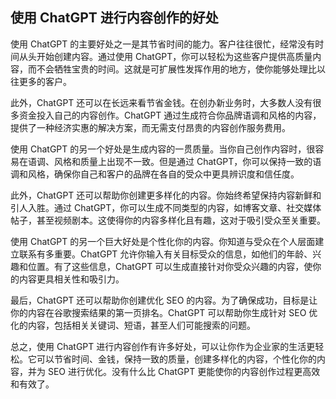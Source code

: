 ## 使用 ChatGPT 进行内容创作的好处

使用 ChatGPT 的主要好处之一是其节省时间的能力。客户往往很忙，经常没有时间从头开始创建内容。通过使用 ChatGPT，你可以轻松为这些客户提供高质量内容，而不会牺牲宝贵的时间。这就是可扩展性发挥作用的地方，使你能够处理比以往更多的客户。

此外，ChatGPT 还可以在长远来看节省金钱。在创办新业务时，大多数人没有很多资金投入自己的内容创作。ChatGPT 通过生成符合你品牌语调和风格的内容，提供了一种经济实惠的解决方案，而无需支付昂贵的内容创作服务费用。

使用 ChatGPT 的另一个好处是生成内容的一贯质量。当你自己创作内容时，很容易在语调、风格和质量上出现不一致。但是通过 ChatGPT，你可以保持一致的语调和风格，确保你自己和客户的品牌在各自的受众中更具辨识度和信任度。

此外，ChatGPT 还可以帮助你创建更多样化的内容。你始终希望保持内容新鲜和引人入胜。通过 ChatGPT，你可以生成不同类型的内容，如博客文章、社交媒体帖子，甚至视频剧本。这使得你的内容多样化且有趣，这对于吸引受众至关重要。

使用 ChatGPT 的另一个巨大好处是个性化你的内容。你知道与受众在个人层面建立联系有多重要。ChatGPT 允许你输入有关目标受众的信息，如他们的年龄、兴趣和位置。有了这些信息，ChatGPT 可以生成直接针对你受众兴趣的内容，使你的内容更具相关性和吸引力。

最后，ChatGPT 还可以帮助你创建优化 SEO 的内容。为了确保成功，目标是让你的内容在谷歌搜索结果的第一页排名。ChatGPT 可以帮助你生成针对 SEO 优化的内容，包括相关关键词、短语，甚至人们可能搜索的问题。

总之，使用 ChatGPT 进行内容创作有许多好处，可以让你作为企业家的生活更轻松。它可以节省时间、金钱，保持一致的质量，创建多样化的内容，个性化你的内容，并为 SEO 进行优化。没有什么比 ChatGPT 更能使你的内容创作过程更高效和有效了。
